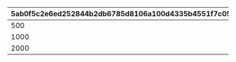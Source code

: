 |5ab0f5c2e6ed252844b2db6785d8106a100d4335b4551f7c05a9f2dd2633f30f|4f488de62c617870a5b11cea7f7d563763b79003230050b4349976cc24cfb022|239427cc62f2176f192ee9eddf3fe144a967e5f4cfebd19f1cb8d524f2dc913d|
| --- | --- | --- |
|500|1|2|
|1000|2|3|
|2000|3|3|